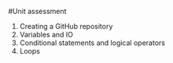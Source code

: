 #Unit assessment
1. Creating a GitHub repository
2. Variables and IO
3. Conditional statements and logical operators
4. Loops
